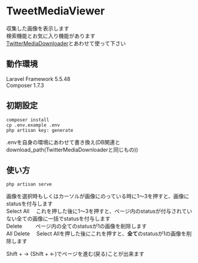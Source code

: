 # TweetMediaViewer
収集した画像を表示します  
検索機能とお気に入り機能があります  
[TwitterMediaDownloader](https://github.com/Aotsuki55/twitter_media_downloader)とあわせて使って下さい  

## 動作環境
Laravel Framework 5.5.48  
Composer 1.7.3

## 初期設定 
```
composer install
cp .env.example .env
php artisan key: generate
```
.envを自身の環境にあわせて書き換え(DB関連とdownload_path(TwitterMediaDownloaderと同じもの))

## 使い方
`php artisan serve`  


画像を選択時もしくはカーソルが画像にのっている時に1〜3を押すと、画像にstatusを付与します  
Select All &emsp;これを押した後に1〜3を押すと、ページ内のstatusが付与されていない全ての画像に一括でstatusを付与します  
Delete &emsp; &emsp;ページ内の全てのstatusが1の画像を削除します  
All Delete &emsp;Select Allを押した後にこれを押すと、**全て**のstatusが1の画像を削除します  

Shift + → (Shift + ←)でページを進む(戻る)ことが出来ます
